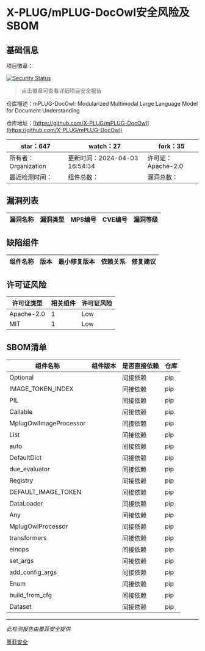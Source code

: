 # X-PLUG/mPLUG-DocOwl安全风险及SBOM

## 基础信息

项目徽章：

[![Security Status](https://www.murphysec.com/platform3/v31/badge/1775956972893569024.svg)](https://www.murphysec.com/console/report/1775956972780322816/1775956972893569024)

> 点击徽章可查看详细项目安全报告

仓库描述：mPLUG-DocOwl: Modularized Multimodal Large Language Model for Document Understanding

仓库地址：[https://github.com/X-PLUG/mPLUG-DocOwl](https://github.com/X-PLUG/mPLUG-DocOwl)

| star：647 | watch：27 | fork：35 |
| ----------- | -------------- | ------------ |
| 所有者：Organization | 更新时间：2024-04-03 16:54:34 | 许可证：Apache-2.0 |
| 最近检测时间： | 组件总数： | 漏洞总数： |




## 漏洞列表

| 漏洞名称 | 漏洞类型 | MPS编号 | CVE编号 | 漏洞等级 |
| ------- | ------ | ------- | ------ | ----- |





## 缺陷组件

| 组件名称 | 版本 | 最小修复版本 | 依赖关系 | 修复建议 |
| -------- | ---- | ------------ | -------- | -------- |





## 许可证风险

| 许可证类型 | 相关组件 | 许可证风险 |
| ---------- | -------- | ---------- |
|Apache-2.0|1|Low|
|MIT|1|Low|




## SBOM清单

| 组件名称 | 组件版本 | 是否直接依赖 | 仓库 |
| -------- | -------- | ------------ | ---- |
|Optional||间接依赖|pip|
|IMAGE_TOKEN_INDEX||间接依赖|pip|
|PIL||间接依赖|pip|
|Callable||间接依赖|pip|
|MplugOwlImageProcessor||间接依赖|pip|
|List||间接依赖|pip|
|auto||间接依赖|pip|
|DefaultDict||间接依赖|pip|
|due_evaluator||间接依赖|pip|
|Registry||间接依赖|pip|
|DEFAULT_IMAGE_TOKEN||间接依赖|pip|
|DataLoader||间接依赖|pip|
|Any||间接依赖|pip|
|MplugOwlProcessor||间接依赖|pip|
|transformers||间接依赖|pip|
|einops||间接依赖|pip|
|set_args||间接依赖|pip|
|add_config_args||间接依赖|pip|
|Enum||间接依赖|pip|
|build_from_cfg||间接依赖|pip|
|Dataset||间接依赖|pip|


------

*此检测报告由墨菲安全提供*

[墨菲安全](www.murphysec.com)